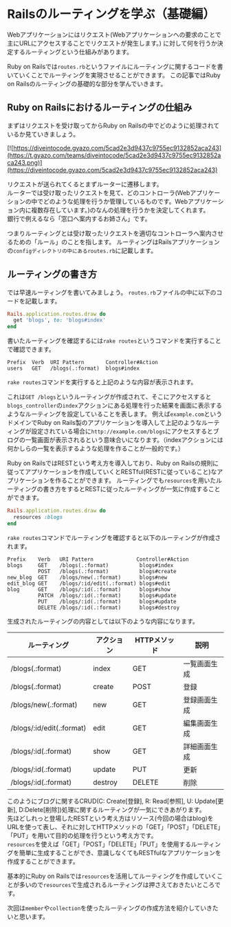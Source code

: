 # Railsのルーティングを学ぶ（基礎編）

Webアプリケーションにはリクエスト(Webアプリケーションへの要求のことで主にURLにアクセスすることでリクエストが発生します。) に対して何を行うか決定するルーティングという仕組みがあります。

Ruby on Railsでは`routes.rb`というファイルにルーティングに関するコードを書いていくことでルーティングを実現させることができます。
この記事ではRuby on Railsのルーティングの基礎的な部分を学んでいきます。


## Ruby on Railsにおけるルーティングの仕組み

まずはリクエストを受け取ってからRuby on Railsの中でどのように処理されているか見ていきましょう。

[![https://diveintocode.gyazo.com/5cad2e3d9437c9755ec9132852aca243](https://t.gyazo.com/teams/diveintocode/5cad2e3d9437c9755ec9132852aca243.png)](https://diveintocode.gyazo.com/5cad2e3d9437c9755ec9132852aca243)

リクエストが送られてくるとまずルーターに遷移します。  
ルーターでは受け取ったリクエストを見て、どのコントローラ(Webアプリケーションの中でどのような処理を行うか管理しているものです。Webアプリケーション内に複数存在しています。)のなんの処理を行うかを決定してくれます。  
銀行で例えるなら「窓口へ案内するお姉さん」です。

つまりルーティングとは受け取ったリクエストを適切なコントローラへ案内させるための「ルール」のことを指します。
ルーティングはRailsアプリケーションの`configディレクトリの中にあるroutes.rb`に記載します。

## ルーティングの書き方

では早速ルーティングを書いてみましょう。
`routes.rb`ファイルの中に以下のコードを記載します。

```rb
Rails.application.routes.draw do
  get 'blogs', to: 'blogs#index'
end
```

書いたルーティングを確認するには`rake routes`というコマンドを実行することで確認できます。

```
Prefix  Verb  URI Pattern       Controller#Action
users   GET   /blogs(.:format)  blogs#index
```
`rake routes`コマンドを実行すると上記のような内容が表示されます。

これは`GET /blogs`というルーティングが作成されて、そこにアクセスすると`blogs_controller`の`index`アクションにある処理を行った結果を画面に表示するようなルーティングを設定していることを表します。
例えば`example.com`というドメインでRuby on Rails製のアプリケーションを導入して上記のようなルーティングが設定されている場合に`http://example.com/blogs`にアクセスするとブログの一覧画面が表示されるという意味合いになります。（indexアクションには何かしらの一覧を表示するような処理を作ることが一般的です。）

Ruby on RailsではRESTという考え方を導入しており、Ruby on Railsの規則に従ってアプリケーションを作成していくとRESTful(RESTに従っていること)なアプリケーションを作ることができます。
ルーティングでも`resources`を用いたルーティングの書き方をするとRESTに従ったルーティングが一気に作成することができます。

```rb
Rails.application.routes.draw do
  resources :blogs
end
```

`rake routes`コマンドでルーティングを確認すると以下のルーティングが作成されます。

```
Prefix    Verb   URI Pattern              Controller#Action
blogs     GET    /blogs(.:format)          blogs#index
          POST   /blogs(.:format)          blogs#create
new_blog  GET    /blogs/new(.:format)      blogs#new
edit_blog GET    /blogs/:id/edit(.:format) blogs#edit
blog      GET    /blogs/:id(.:format)      blogs#show
          PATCH  /blogs/:id(.:format)      blogs#update
          PUT    /blogs/:id(.:format)      blogs#update
          DELETE /blogs/:id(.:format)      blogs#destroy
```

生成されたルーティングの内容としては以下のような内容になります。

ルーティング | アクション | HTTPメソッド | 説明
--- | --- | --- | ---
/blogs(.:format) | index | GET | 一覧画面生成
/blogs(.:format) | create | POST | 登録
/blogs/new(.:format) | new | GET | 登録画面生成
/blogs/:id/edit(.:format) | edit | GET | 編集画面生成
/blogs/:id(.:format) | show | GET | 詳細画面生成
/blogs/:id(.:format) | update | PUT | 更新
/blogs/:id(.:format) | destroy | DELETE | 削除

このようにブログに関するCRUD(C: Create[登録], R: Read[参照], U: Update[更新], D:Delete[削除])処理に関するルーティングが一気にできあがります。  
先ほどしれっと登場したRESTという考え方はリソース(今回の場合はblog)をURLを使って表し、それに対してHTTPメソッドの「GET」「POST」「DELETE」「PUT」を用いて目的の処理を行うという考え方です。  
`resources`を使えば「GET」「POST」「DELETE」「PUT」を使用するルーティングを簡単に生成することができ、意識しなくてもRESTfulなアプリケーションを作成することができます。

基本的にRuby on Railsでは`resources`を活用してルーティングを作成していくことが多いので`resources`で生成されるルーティングは押さえておきたいところです。

次回は`member`や`collection`を使ったルーティングの作成方法を紹介していきたいと思います。
